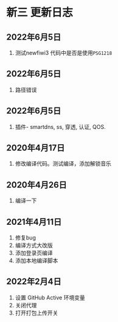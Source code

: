 # 新三 更新日志

## 2022年6月5日

1. 测试newfiwi3 代码中是否是使用`PSG1218`


## 2022年6月5日

1. 路径错误

## 2022年6月5日

1. 插件- smartdns, ss, 穿透, 认证, QOS.

## 2020年4月17日

1. 修改编译代码。测试编译，添加解锁音乐

## 2020年4月26日

1. 编译一下

## 2021年4月11日

1. 修复bug
2. 编译方式大改版
3. 添加登录页编译
4. 添加本地编译脚本

## 2022年2月4日

1. 设置 GitHub Active 环境变量
2. 关闭代理
3. 打开打包上传开关
